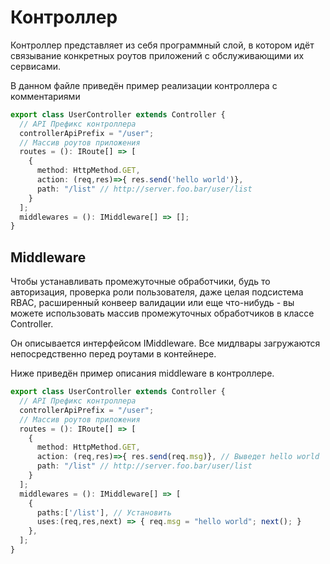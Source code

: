 # Контроллер

Контроллер представляет из себя программный слой, в котором идёт связывание конкретных роутов приложений с обслуживающими их сервисами.

В данном файле приведён пример реализации контроллера с комментариями

```ts
export class UserController extends Controller {
  // API Префикс контроллера
  controllerApiPrefix = "/user";
  // Массив роутов приложения
  routes = (): IRoute[] => [
    {
      method: HttpMethod.GET,
      action: (req,res)=>{ res.send('hello world')},
      path: "/list" // http://server.foo.bar/user/list
    }
  ];
  middlewares = (): IMiddleware[] => [];
}
```

## Middleware

Чтобы устанавливать промежуточные обработчики, будь то авторизация, проверка роли пользователя, даже целая подсистема RBAC, расширенный конвеер валидации или еще что-нибудь - вы можете использовать массив промежуточных обработчиков в классе Controller. 

Он описывается интерфейсом IMiddleware. Все мидлвары загружаются непосредственно перед роутами в контейнере.

Ниже приведён пример описания middleware в контроллере.

```ts
export class UserController extends Controller {
  // API Префикс контроллера
  controllerApiPrefix = "/user";
  // Массив роутов приложения
  routes = (): IRoute[] => [
    {
      method: HttpMethod.GET,
      action: (req,res)=>{ res.send(req.msg)}, // Выведет hello world
      path: "/list" // http://server.foo.bar/user/list
    }
  ];
  middlewares = (): IMiddleware[] => [
    {
      paths:['/list'], // Установить 
      uses:(req,res,next) => { req.msg = "hello world"; next(); }
    },
  ];
}
```